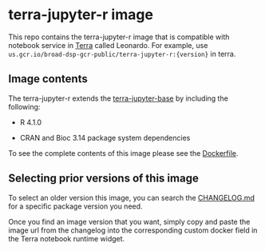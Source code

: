 # terra-jupyter-r image

This repo contains the terra-jupyter-r image that is compatible with notebook service in [Terra]("https://app.terra.bio/") called Leonardo. For example, use `us.gcr.io/broad-dsp-gcr-public/terra-jupyter-r:{version}` in terra.

## Image contents

The terra-jupyter-r extends the [terra-jupyter-base](../terra-jupyter-base/README.md) by including the following:

- R 4.1.0

- CRAN and Bioc 3.14 package system dependencies

To see the complete contents of this image please see the [Dockerfile](./Dockerfile).

## Selecting prior versions of this image

To select an older version this image, you can search the [CHANGELOG.md](./CHANGELOG.md) for a specific package version you need.

Once you find an image version that you want, simply copy and paste the image url from the changelog into the corresponding custom docker field in the Terra notebook runtime widget. 